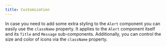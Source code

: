 ```yaml
---
title: Customization
---
```


In case you need to add some extra styling to the `Alert` component you can easily use the `className` property. It applies to the `Alert` component itself and its `Title` and `Message` sub-components. Additionally, you can control the size and color of icons via the `className` property.
